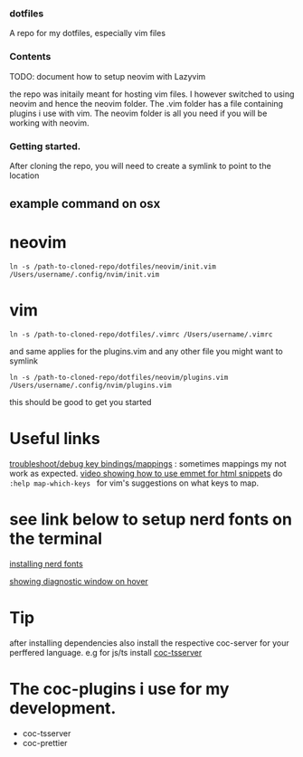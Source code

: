 ### dotfiles

A repo for my dotfiles, especially vim files

### Contents

TODO: document how to setup neovim with Lazyvim

the repo was initaily meant for hosting vim files.
I however switched to using neovim and hence the neovim folder.
The .vim folder has a file containing plugins i use with vim.
The neovim folder is all you need if you will be working with neovim.

### Getting started.

After cloning the repo, you will need to create a symlink to point to the
location

## example command on osx

# neovim

`ln -s /path-to-cloned-repo/dotfiles/neovim/init.vim  /Users/username/.config/nvim/init.vim`

# vim

`ln -s /path-to-cloned-repo/dotfiles/.vimrc /Users/username/.vimrc`

and same applies for the plugins.vim and any other file you might want to
symlink

`ln -s /path-to-cloned-repo/dotfiles/neovim/plugins.vim  /Users/username/.config/nvim/plugins.vim`

this should be good to get you started

# Useful links

[troubleshoot/debug key bindings/mappings](https://vi.stackexchange.com/questions/7722/how-to-debug-a-mapping) : sometimes mappings my not work as expected.
[video showing how to use emmet for html snippets](https://youtu.be/Sc30cyEH5oo?t=405)
do `:help map-which-keys ` for vim's suggestions on what keys to map.

# see link below to setup nerd fonts on the terminal

[installing nerd fonts](https://webinstall.dev/nerdfont/)

[showing diagnostic window on hover](https://neovim.discourse.group/t/how-to-show-diagnostics-on-hover/3830)

# Tip

after installing dependencies also install the respective coc-server for your perffered language. e.g for js/ts install [coc-tsserver](https://github.com/neoclide/coc-tsserver)

# The coc-plugins i use for my development.

- coc-tsserver
- coc-prettier
